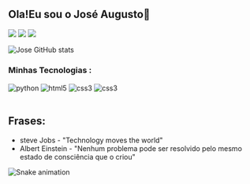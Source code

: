## Ola!Eu sou o José Augusto👋
 
 <div>   
  <a href="https://www.linkedin.com/in/jose-augusto-guimaraes-couto-39b103235/" target="_blank"><img src="https://img.shields.io/badge/-LinkedIn-%230077B5?style=for-the-badge&logo=linkedin&logoColor=white" target="_blank"></a> 
  <a href = "mailto:contatorajose.gcouto@gmail.com"><img src="https://img.shields.io/badge/-Gmail-%23333?style=for-the-badge&logo=gmail&logoColor=white" target="_blank"></a>
   <a href="https://www.instagram.com/Buga.py/" target="_blank"><img src="https://img.shields.io/badge/-Instagram-%23E4405F?style=for-the-badge&logo=instagram&logoColor=white" target="_blank">
</a>
 
 ![Jose GitHub stats](https://github-readme-stats.vercel.app/api?username=JoseGcouto&show_icons=true&theme=dracula&count_private=true)
 

### Minhas Tecnologias :
 
 <div style="display: inline_block">
  <img align="center" alt="python" heigth="60" src="https://img.shields.io/badge/Python-14354C?style=for-the-badge&logo=python&logoColor=white">
  <img align="center" alt="html5" heigth="60" src="https://img.shields.io/badge/HTML5-E34F26?style=for-the-badge&logo=html5&logoColor=white">
  <img align="center" alt="css3" heigth="60" src="https://img.shields.io/badge/CSS3-1572B6?style=for-the-badge&logo=css3&logoColor=white">
  <img align="center" alt="css3" heigth="60" src="https://img.shields.io/badge/JavaScript-F7DF1E?style=for-the-badge&logo=javascript&logoColor=black">
 </div><br/>
 
 ## Frases:
 - steve Jobs - "Technology moves the world"<br>
 - Albert Einstein - "Nenhum problema pode ser resolvido pelo mesmo estado
 de consciência que o criou"
 
<div align="lefth">
 
 ![Snake animation](https://github.com/JoseGcouto/JoseGcouto/blob/output/github-contribution-grid-snake.svg)
  
</div> 

